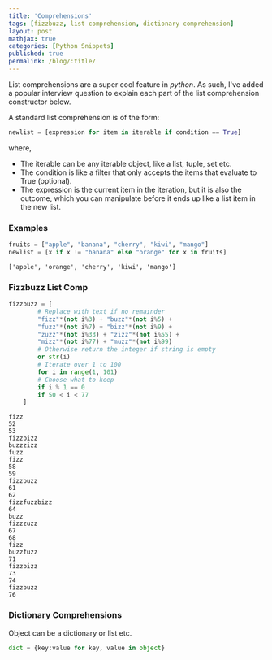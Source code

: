 ```yaml
---
title: 'Comprehensions'
tags: [fizzbuzz, list comprehension, dictionary comprehension]
layout: post
mathjax: true
categories: [Python Snippets]
published: true
permalink: /blog/:title/
---
```



List comprehensions are a super cool feature in *python*. As such, I've added a popular interview question to explain each part of the list comprehension constructor below. 

A standard list comprehension is of the form:

```python
newlist = [expression for item in iterable if condition == True]
```
where,
- The iterable can be any iterable object, like a list, tuple, set etc.
- The condition is like a filter that only accepts the items that evaluate to True (optional).
- The expression is the current item in the iteration, but it is also the outcome, which you can manipulate before it ends up like a list item in the new list.

### Examples

```python
fruits = ["apple", "banana", "cherry", "kiwi", "mango"]
newlist = [x if x != "banana" else "orange" for x in fruits]
```

    ['apple', 'orange', 'cherry', 'kiwi', 'mango']


### Fizzbuzz List Comp

```python
fizzbuzz = [
        # Replace with text if no remainder
        "fizz"*(not i%3) + "buzz"*(not i%5) +
        "fuzz"*(not i%7) + "bizz"*(not i%9) +
        "zuzz"*(not i%33) + "zizz"*(not i%55) +
        "mizz"*(not i%77) + "muzz"*(not i%99)
        # Otherwise return the integer if string is empty
        or str(i)
        # Iterate over 1 to 100
        for i in range(1, 101)
        # Choose what to keep
        if i % 1 == 0
        if 50 < i < 77
    ]
```

    fizz
    52
    53
    fizzbizz
    buzzzizz
    fuzz
    fizz
    58
    59
    fizzbuzz
    61
    62
    fizzfuzzbizz
    64
    buzz
    fizzzuzz
    67
    68
    fizz
    buzzfuzz
    71
    fizzbizz
    73
    74
    fizzbuzz
    76


### Dictionary Comprehensions

Object can be a dictionary or list etc.

```python
dict = {key:value for key, value in object}
```